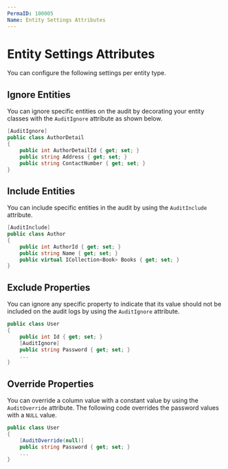 ```yaml
---
PermaID: 100005
Name: Entity Settings Attributes
---
```


# Entity Settings Attributes

You can configure the following settings per entity type.

## Ignore Entities

You can ignore specific entities on the audit by decorating your entity classes with the `AuditIgnore` attribute as shown below.

```csharp
[AuditIgnore]
public class AuthorDetail
{
    public int AuthorDetailId { get; set; }
    public string Address { get; set; }
    public string ContactNumber { get; set; }
}
```

## Include Entities

You can include specific entities in the audit by using the `AuditInclude` attribute.

```csharp
[AuditInclude]
public class Author
{
    public int AuthorId { get; set; }
    public string Name { get; set; }
    public virtual ICollection<Book> Books { get; set; }
}
```

## Exclude Properties

You can ignore any specific property to indicate that its value should not be included on the audit logs by using the `AuditIgnore` attribute. 

```csharp
public class User
{
    public int Id { get; set; }
    [AuditIgnore]
    public string Password { get; set; }
    ...
}
```

## Override Properties

You can override a column value with a constant value by using the `AuditOverride` attribute. The following code overrides the password values with a `NULL` value.

```csharp
public class User
{
    [AuditOverride(null)]
    public string Password { get; set; }
    ...
}
```
